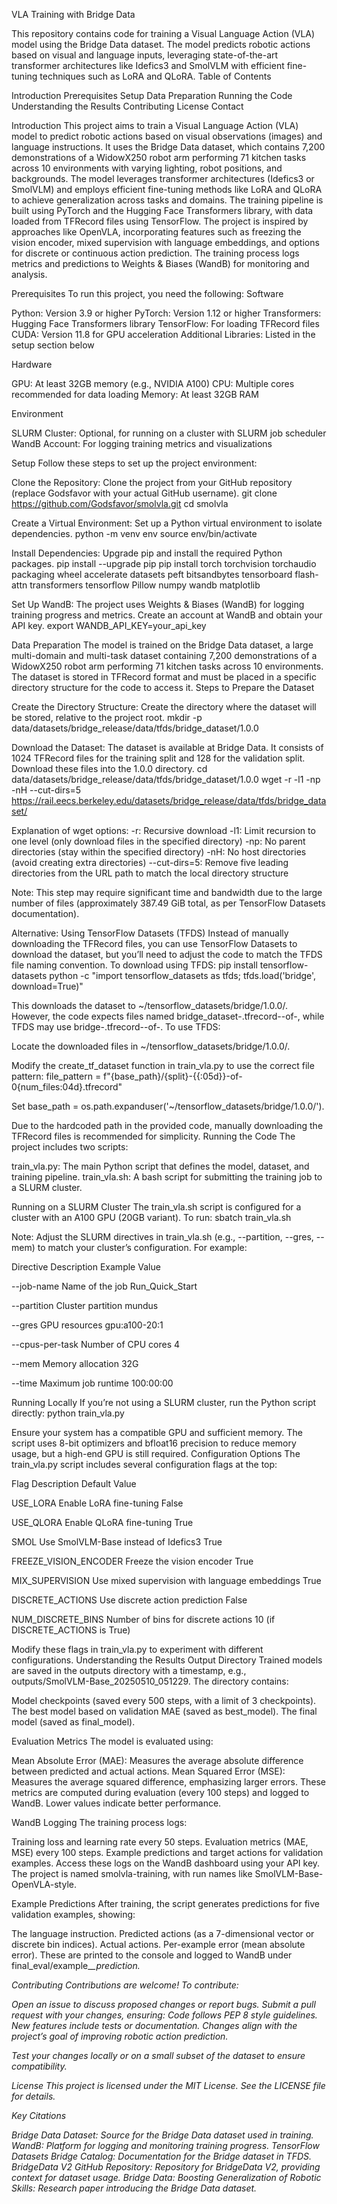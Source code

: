 VLA Training with Bridge Data


This repository contains code for training a Visual Language Action (VLA) model using the Bridge Data dataset. The model predicts robotic actions based on visual and language inputs, leveraging state-of-the-art transformer architectures like Idefics3 and SmolVLM with efficient fine-tuning techniques such as LoRA and QLoRA.
Table of Contents

Introduction
Prerequisites
Setup
Data Preparation
Running the Code
Understanding the Results
Contributing
License
Contact

Introduction
This project aims to train a Visual Language Action (VLA) model to predict robotic actions based on visual observations (images) and language instructions. It uses the Bridge Data dataset, which contains 7,200 demonstrations of a WidowX250 robot arm performing 71 kitchen tasks across 10 environments with varying lighting, robot positions, and backgrounds. The model leverages transformer architectures (Idefics3 or SmolVLM) and employs efficient fine-tuning methods like LoRA and QLoRA to achieve generalization across tasks and domains. The training pipeline is built using PyTorch and the Hugging Face Transformers library, with data loaded from TFRecord files using TensorFlow.
The project is inspired by approaches like OpenVLA, incorporating features such as freezing the vision encoder, mixed supervision with language embeddings, and options for discrete or continuous action prediction. The training process logs metrics and predictions to Weights & Biases (WandB) for monitoring and analysis.


Prerequisites
To run this project, you need the following:
Software

Python: Version 3.9 or higher
PyTorch: Version 1.12 or higher
Transformers: Hugging Face Transformers library
TensorFlow: For loading TFRecord files
CUDA: Version 11.8 for GPU acceleration
Additional Libraries: Listed in the setup section below

Hardware

GPU: At least 32GB memory (e.g., NVIDIA A100)
CPU: Multiple cores recommended for data loading
Memory: At least 32GB RAM

Environment

SLURM Cluster: Optional, for running on a cluster with SLURM job scheduler
WandB Account: For logging training metrics and visualizations

Setup
Follow these steps to set up the project environment:

Clone the Repository: Clone the project from your GitHub repository (replace Godsfavor with your actual GitHub username).
git clone https://github.com/Godsfavor/smolvla.git
cd smolvla


Create a Virtual Environment: Set up a Python virtual environment to isolate dependencies.
python -m venv env
source env/bin/activate


Install Dependencies: Upgrade pip and install the required Python packages.
pip install --upgrade pip
pip install torch torchvision torchaudio packaging wheel accelerate datasets peft bitsandbytes tensorboard flash-attn transformers tensorflow Pillow numpy wandb matplotlib


Set Up WandB: The project uses Weights & Biases (WandB) for logging training progress and metrics. Create an account at WandB and obtain your API key.
export WANDB_API_KEY=your_api_key



Data Preparation
The model is trained on the Bridge Data dataset, a large multi-domain and multi-task dataset containing 7,200 demonstrations of a WidowX250 robot arm performing 71 kitchen tasks across 10 environments. The dataset is stored in TFRecord format and must be placed in a specific directory structure for the code to access it.
Steps to Prepare the Dataset

Create the Directory Structure: Create the directory where the dataset will be stored, relative to the project root.
mkdir -p data/datasets/bridge_release/data/tfds/bridge_dataset/1.0.0


Download the Dataset: The dataset is available at Bridge Data. It consists of 1024 TFRecord files for the training split and 128 for the validation split. Download these files into the 1.0.0 directory.
cd data/datasets/bridge_release/data/tfds/bridge_dataset/1.0.0
wget -r -l1 -np -nH --cut-dirs=5 https://rail.eecs.berkeley.edu/datasets/bridge_release/data/tfds/bridge_dataset/


Explanation of wget options:
-r: Recursive download
-l1: Limit recursion to one level (only download files in the specified directory)
-np: No parent directories (stay within the specified directory)
-nH: No host directories (avoid creating extra directories)
--cut-dirs=5: Remove five leading directories from the URL path to match the local directory structure


Note: This step may require significant time and bandwidth due to the large number of files (approximately 387.49 GiB total, as per TensorFlow Datasets documentation).



Alternative: Using TensorFlow Datasets (TFDS)
Instead of manually downloading the TFRecord files, you can use TensorFlow Datasets to download the dataset, but you’ll need to adjust the code to match the TFDS file naming convention. To download using TFDS:
pip install tensorflow-datasets
python -c "import tensorflow_datasets as tfds; tfds.load('bridge', download=True)"

This downloads the dataset to ~/tensorflow_datasets/bridge/1.0.0/. However, the code expects files named bridge_dataset-<split>.tfrecord-<index>-of-<total>, while TFDS may use bridge-<split>.tfrecord-<index>-of-<total>. To use TFDS:

Locate the downloaded files in ~/tensorflow_datasets/bridge/1.0.0/.

Modify the create_tf_dataset function in train_vla.py to use the correct file pattern:
file_pattern = f"{base_path}/{split}-{{:05d}}-of-0{num_files:04d}.tfrecord"

Set base_path = os.path.expanduser('~/tensorflow_datasets/bridge/1.0.0/').


Due to the hardcoded path in the provided code, manually downloading the TFRecord files is recommended for simplicity.
Running the Code
The project includes two scripts:

train_vla.py: The main Python script that defines the model, dataset, and training pipeline.
train_vla.sh: A bash script for submitting the training job to a SLURM cluster.

Running on a SLURM Cluster
The train_vla.sh script is configured for a cluster with an A100 GPU (20GB variant). To run:
sbatch train_vla.sh

Note: Adjust the SLURM directives in train_vla.sh (e.g., --partition, --gres, --mem) to match your cluster’s configuration. For example:



Directive
Description
Example Value



--job-name
Name of the job
Run_Quick_Start


--partition
Cluster partition
mundus


--gres
GPU resources
gpu:a100-20:1


--cpus-per-task
Number of CPU cores
4


--mem
Memory allocation
32G


--time
Maximum job runtime
100:00:00


Running Locally
If you’re not using a SLURM cluster, run the Python script directly:
python train_vla.py

Ensure your system has a compatible GPU and sufficient memory. The script uses 8-bit optimizers and bfloat16 precision to reduce memory usage, but a high-end GPU is still required.
Configuration Options
The train_vla.py script includes several configuration flags at the top:



Flag
Description
Default Value



USE_LORA
Enable LoRA fine-tuning
False


USE_QLORA
Enable QLoRA fine-tuning
True


SMOL
Use SmolVLM-Base instead of Idefics3
True


FREEZE_VISION_ENCODER
Freeze the vision encoder
True


MIX_SUPERVISION
Use mixed supervision with language embeddings
True


DISCRETE_ACTIONS
Use discrete action prediction
False


NUM_DISCRETE_BINS
Number of bins for discrete actions
10 (if DISCRETE_ACTIONS is True)


Modify these flags in train_vla.py to experiment with different configurations.
Understanding the Results
Output Directory
Trained models are saved in the outputs directory with a timestamp, e.g., outputs/SmolVLM-Base_20250510_051229. The directory contains:

Model checkpoints (saved every 500 steps, with a limit of 3 checkpoints).
The best model based on validation MAE (saved as best_model).
The final model (saved as final_model).

Evaluation Metrics
The model is evaluated using:

Mean Absolute Error (MAE): Measures the average absolute difference between predicted and actual actions.
Mean Squared Error (MSE): Measures the average squared difference, emphasizing larger errors. These metrics are computed during evaluation (every 100 steps) and logged to WandB. Lower values indicate better performance.

WandB Logging
The training process logs:

Training loss and learning rate every 50 steps.
Evaluation metrics (MAE, MSE) every 100 steps.
Example predictions and target actions for validation examples. Access these logs on the WandB dashboard using your API key. The project is named smolvla-training, with run names like SmolVLM-Base-OpenVLA-style.

Example Predictions
After training, the script generates predictions for five validation examples, showing:

The language instruction.
Predicted actions (as a 7-dimensional vector or discrete bin indices).
Actual actions.
Per-example error (mean absolute error). These are printed to the console and logged to WandB under final_eval/example_<i>_prediction.

Contributing
Contributions are welcome! To contribute:

Open an issue to discuss proposed changes or report bugs.
Submit a pull request with your changes, ensuring:
Code follows PEP 8 style guidelines.
New features include tests or documentation.
Changes align with the project’s goal of improving robotic action prediction.


Test your changes locally or on a small subset of the dataset to ensure compatibility.

License
This project is licensed under the MIT License. See the LICENSE file for details.


Key Citations

Bridge Data Dataset: Source for the Bridge Data dataset used in training.
WandB: Platform for logging and monitoring training progress.
TensorFlow Datasets Bridge Catalog: Documentation for the Bridge dataset in TFDS.
BridgeData V2 GitHub Repository: Repository for BridgeData V2, providing context for dataset usage.
Bridge Data: Boosting Generalization of Robotic Skills: Research paper introducing the Bridge Data dataset.

